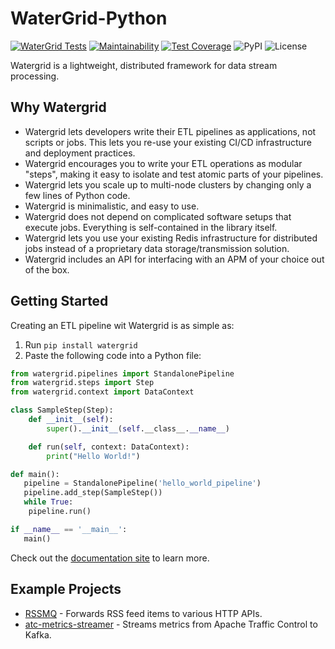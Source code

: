 # WaterGrid-Python
[![WaterGrid Tests](https://github.com/ARMmaster17/watergrid-python/actions/workflows/ci.yml/badge.svg?branch=main)](https://github.com/ARMmaster17/watergrid-python/actions/workflows/ci.yml)
[![Maintainability](https://api.codeclimate.com/v1/badges/5ecd1367c30a9a8a5c59/maintainability)](https://codeclimate.com/github/ARMmaster17/watergrid-python/maintainability)
[![Test Coverage](https://api.codeclimate.com/v1/badges/5ecd1367c30a9a8a5c59/test_coverage)](https://codeclimate.com/github/ARMmaster17/watergrid-python/test_coverage)
![PyPI](https://img.shields.io/pypi/v/watergrid)
![License](https://img.shields.io/badge/license-MIT-blue.svg)

Watergrid is a lightweight, distributed framework for data stream processing.

## Why Watergrid

- Watergrid lets developers write their ETL pipelines as applications, not 
scripts or jobs. This lets you re-use your existing CI/CD infrastructure and
deployment practices.
- Watergrid encourages you to write your ETL operations as modular "steps",
making it easy to isolate and test atomic parts of your pipelines.
- Watergrid lets you scale up to multi-node clusters by changing only a few
lines of Python code.
- Watergrid is minimalistic, and easy to use.
- Watergrid does not depend on complicated software setups that execute jobs.
Everything is self-contained in the library itself.
- Watergrid lets you use your existing Redis infrastructure for distributed
jobs instead of a proprietary data storage/transmission solution.
- Watergrid includes an API for interfacing with an APM of your choice out of
the box.

## Getting Started

Creating an ETL pipeline wit Watergrid is as simple as:

1. Run `pip install watergrid`
1. Paste the following code into a Python file:

```python
from watergrid.pipelines import StandalonePipeline
from watergrid.steps import Step
from watergrid.context import DataContext

class SampleStep(Step):
    def __init__(self):
        super().__init__(self.__class__.__name__)

    def run(self, context: DataContext):
        print("Hello World!")

def main():
   pipeline = StandalonePipeline('hello_world_pipeline')
   pipeline.add_step(SampleStep())
   while True:
    pipeline.run()

if __name__ == '__main__':
   main()
```

Check out the [documentation site](https://armmaster17.github.io/watergrid-python/getting_started.html)
to learn more.

## Example Projects

- [RSSMQ](https://github.com/ARMmaster17/rssmq/tree/126-refactor-to-use-watergrid) - Forwards RSS feed items to various HTTP APIs.
- [atc-metrics-streamer](https://github.com/ARMmaster17/atc-metrics-streamer/tree/watergrid-transplant) - Streams metrics from Apache Traffic Control to Kafka.
